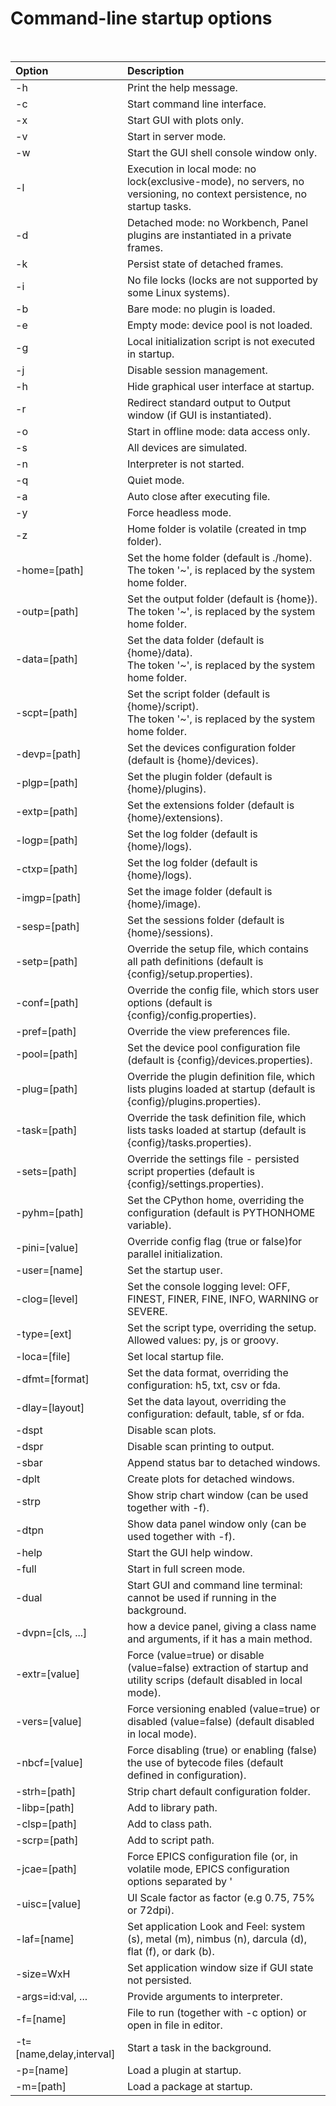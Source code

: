 # Command-line startup options

<br>

| Option                   | Description |
| :----------------------- | :---------- |
| -h                       | Print the help message.|
| -c                       | Start command line interface.|
| -x                       | Start GUI with plots only.|
| -v                       | Start in server mode.|
| -w                       | Start the GUI shell console window only.|
| -l                       | Execution in local mode: no lock(exclusive-mode), no servers, no versioning, no context persistence, no startup tasks.|
| -d                       | Detached mode: no Workbench, Panel plugins are instantiated in a private frames.|
| -k                       | Persist state of  detached frames.|
| -i                       | No file locks (locks are not supported by some Linux systems).|
| -b                       | Bare mode: no plugin is loaded.|
| -e                       | Empty mode: device pool is not loaded.|
| -g                       | Local initialization script is not executed in startup.|
| -j                       | Disable session management.|
| -h                       | Hide graphical user interface at startup.|
| -r                       | Redirect standard output to Output window (if GUI is instantiated).|
| -o                       | Start in offline mode: data access only.|
| -s                       | All devices are simulated.|
| -n                       | Interpreter is not started.|
| -q                       | Quiet mode.|
| -a                       | Auto close after executing file.|
| -y                       | Force headless mode.|
| -z                       | Home folder is volatile (created in tmp folder).|
| -home=[path]             | Set the home folder (default is ./home).<br>The token '~', is replaced by the system home folder.|
| -outp=[path]             | Set the output folder (default is {home}).<br>The token '~', is replaced by the system home folder.|
| -data=[path]             | Set the data folder (default is {home}/data).<br>The token '~', is replaced by the system home folder.|
| -scpt=[path]             | Set the script folder (default is {home}/script).<br>The token '~', is replaced by the system home folder.|
| -devp=[path]             | Set the devices configuration folder (default is {home}/devices).|
| -plgp=[path]             | Set the plugin folder (default is {home}/plugins).|
| -extp=[path]             | Set the extensions folder (default is {home}/extensions).|
| -logp=[path]             | Set the log folder (default is {home}/logs).|
| -ctxp=[path]             | Set the log folder (default is {home}/logs).|
| -imgp=[path]             | Set the image folder (default is {home}/image).|
| -sesp=[path]             | Set the sessions folder (default is {home}/sessions).|
| -setp=[path]             | Override the setup file, which contains all path definitions (default is {config}/setup.properties).|
| -conf=[path]             | Override the config file, which stors user options (default is {config}/config.properties).|
| -pref=[path]             | Override the view preferences file.|
| -pool=[path]             | Set the device pool configuration file (default is {config}/devices.properties).|
| -plug=[path]             | Override the plugin definition file, which lists plugins loaded at startup (default is {config}/plugins.properties).|
| -task=[path]             | Override the task definition file,  which lists tasks loaded at startup (default is {config}/tasks.properties).|
| -sets=[path]             | Override the settings file - persisted script properties (default is {config}/settings.properties).|
| -pyhm=[path]             | Set the CPython home, overriding the configuration (default is PYTHONHOME variable).|
| -pini=[value]            | Override config flag (true or false)for parallel initialization.|
| -user=[name]             | Set the startup user.|
| -clog=[level]            | Set the console logging level: OFF, FINEST, FINER, FINE, INFO, WARNING or SEVERE.|
| -type=[ext]              | Set the script type, overriding the setup. Allowed values:  py, js or groovy.|
| -loca=[file]             | Set local startup file.|
| -dfmt=[format]           | Set the data format, overriding the configuration: h5, txt, csv or fda.|
| -dlay=[layout]           | Set the data layout, overriding the configuration: default, table, sf or fda.|
| -dspt                    | Disable scan plots.|
| -dspr                    | Disable scan printing to output.|
| -sbar                    | Append status bar to detached windows.|
| -dplt                    | Create plots for detached windows.|
| -strp                    | Show strip chart window (can be used together with -f).|
| -dtpn                    | Show data panel window only (can be used together with -f).|
| -help                    | Start the GUI help window.|
| -full                    | Start in full screen mode.|
| -dual                    | Start GUI and command line terminal: cannot be used if running in the background.|
| -dvpn=[cls, ...]         | how a device panel, giving a class name and arguments, if it has a main method.|
| -extr=[value]            | Force (value=true) or disable (value=false) extraction of startup and utility scrips (default disabled in local mode).|
| -vers=[value]            | Force versioning enabled (value=true) or disabled (value=false) (default disabled in local mode).|
| -nbcf=[value]            | Force disabling (true) or enabling (false) the use of bytecode files (default defined in configuration).|
| -strh=[path]             | Strip chart default configuration folder.|
| -libp=[path]             | Add to library path.|
| -clsp=[path]             | Add to class path.|
| -scrp=[path]             | Add to script path.|
| -jcae=[path]             | Force EPICS configuration file (or, in volatile mode, EPICS configuration options separated by '|').|
| -uisc=[value]            | UI Scale factor as factor (e.g 0.75, 75% or 72dpi).|
| -laf=[name]              | Set application Look and Feel: system (s), metal (m), nimbus (n), darcula (d), flat (f), or dark (b).|
| -size=WxH                | Set application window size if GUI state not persisted. |
| -args=id:val, ...        | Provide arguments to interpreter.|
| -f=[name]                | File to run (together with -c option) or open in file in editor.|
| -t=[name,delay,interval] | Start a task in the background.|
| -p=[name]                | Load a plugin at startup.|
| -m=[path]                | Load a package at startup.|
